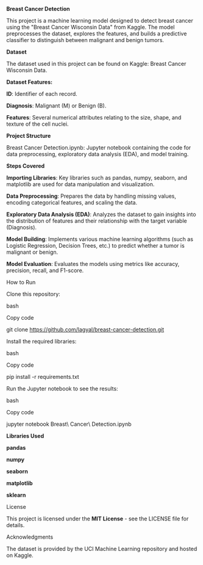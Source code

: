 **Breast Cancer Detection**

This project is a machine learning model designed to detect breast cancer using the "Breast Cancer Wisconsin Data" from Kaggle. The model preprocesses the dataset, explores the features, and builds a predictive classifier to distinguish between malignant and benign tumors.

**Dataset**

The dataset used in this project can be found on Kaggle: Breast Cancer Wisconsin Data.

**Dataset Features:**

**ID**: Identifier of each record.

**Diagnosis**: Malignant (M) or Benign (B).

**Features**: Several numerical attributes relating to the size, shape, and texture of the cell nuclei.

**Project Structure**

Breast Cancer Detection.ipynb: Jupyter notebook containing the code for data preprocessing, exploratory data analysis (EDA), and model training.

**Steps Covered**

**Importing Libraries**: Key libraries such as pandas, numpy, seaborn, and matplotlib are used for data manipulation and visualization.

**Data Preprocessing**: Prepares the data by handling missing values, encoding categorical features, and scaling the data.

**Exploratory Data Analysis (EDA)**: Analyzes the dataset to gain insights into the distribution of features and their relationship with the target variable (Diagnosis).

**Model Building**: Implements various machine learning algorithms (such as Logistic Regression, Decision Trees, etc.) to predict whether a tumor is malignant or benign.

**Model Evaluation**: Evaluates the models using metrics like accuracy, precision, recall, and F1-score.

How to Run

Clone this repository:

bash

Copy code

git clone https://github.com/lagyal/breast-cancer-detection.git

Install the required libraries:

bash

Copy code

pip install -r requirements.txt

Run the Jupyter notebook to see the results:

bash

Copy code

jupyter notebook Breast\ Cancer\ Detection.ipynb

**Libraries Used**

**pandas**

**numpy**

**seaborn**

**matplotlib**

**sklearn**

License

This project is licensed under the **MIT License** - see the LICENSE file for details.

Acknowledgments

The dataset is provided by the UCI Machine Learning repository and hosted on Kaggle.
